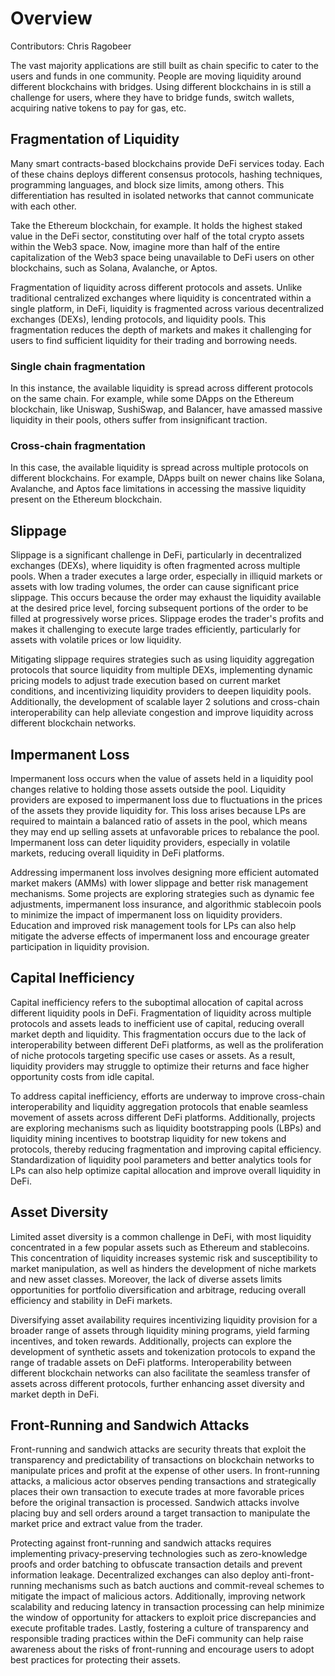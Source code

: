 # Overview

Contributors: Chris Ragobeer

The vast majority applications are still built as chain specific to cater to the users and funds in one community. People are moving liquidity around different blockchains with bridges. Using different blockchains in is still a challenge for users, where they have to bridge funds, switch wallets, acquiring native tokens to pay for gas, etc.

## Fragmentation of Liquidity

Many smart contracts-based blockchains provide DeFi services today. Each of these chains deploys different consensus protocols, hashing techniques, programming languages, and block size limits, among others. This differentiation has resulted in isolated networks that cannot communicate with each other.

Take the Ethereum blockchain, for example. It holds the highest staked value in the DeFi sector, constituting over half of the total crypto assets within the Web3 space. Now, imagine more than half of the entire capitalization of the Web3 space being unavailable to DeFi users on other blockchains, such as Solana, Avalanche, or Aptos.

Fragmentation of liquidity across different protocols and assets. Unlike traditional centralized exchanges where liquidity is concentrated within a single platform, in DeFi, liquidity is fragmented across various decentralized exchanges (DEXs), lending protocols, and liquidity pools. This fragmentation reduces the depth of markets and makes it challenging for users to find sufficient liquidity for their trading and borrowing needs.

### Single chain fragmentation

In this instance, the available liquidity is spread across different protocols on the same chain. For example, while some DApps on the Ethereum blockchain, like Uniswap, SushiSwap, and Balancer, have amassed massive liquidity in their pools, others suffer from insignificant traction.

### Cross-chain fragmentation

In this case, the available liquidity is spread across multiple protocols on different blockchains. For example, DApps built on newer chains like Solana, Avalanche, and Aptos face limitations in accessing the massive liquidity present on the Ethereum blockchain.

## Slippage

Slippage is a significant challenge in DeFi, particularly in decentralized exchanges (DEXs), where liquidity is often fragmented across multiple pools. When a trader executes a large order, especially in illiquid markets or assets with low trading volumes, the order can cause significant price slippage. This occurs because the order may exhaust the liquidity available at the desired price level, forcing subsequent portions of the order to be filled at progressively worse prices. Slippage erodes the trader's profits and makes it challenging to execute large trades efficiently, particularly for assets with volatile prices or low liquidity.

Mitigating slippage requires strategies such as using liquidity aggregation protocols that source liquidity from multiple DEXs, implementing dynamic pricing models to adjust trade execution based on current market conditions, and incentivizing liquidity providers to deepen liquidity pools. Additionally, the development of scalable layer 2 solutions and cross-chain interoperability can help alleviate congestion and improve liquidity across different blockchain networks.

## Impermanent Loss

Impermanent loss occurs when the value of assets held in a liquidity pool changes relative to holding those assets outside the pool. Liquidity providers are exposed to impermanent loss due to fluctuations in the prices of the assets they provide liquidity for. This loss arises because LPs are required to maintain a balanced ratio of assets in the pool, which means they may end up selling assets at unfavorable prices to rebalance the pool. Impermanent loss can deter liquidity providers, especially in volatile markets, reducing overall liquidity in DeFi platforms.

Addressing impermanent loss involves designing more efficient automated market makers (AMMs) with lower slippage and better risk management mechanisms. Some projects are exploring strategies such as dynamic fee adjustments, impermanent loss insurance, and algorithmic stablecoin pools to minimize the impact of impermanent loss on liquidity providers. Education and improved risk management tools for LPs can also help mitigate the adverse effects of impermanent loss and encourage greater participation in liquidity provision.

## Capital Inefficiency

Capital inefficiency refers to the suboptimal allocation of capital across different liquidity pools in DeFi. Fragmentation of liquidity across multiple protocols and assets leads to inefficient use of capital, reducing overall market depth and liquidity. This fragmentation occurs due to the lack of interoperability between different DeFi platforms, as well as the proliferation of niche protocols targeting specific use cases or assets. As a result, liquidity providers may struggle to optimize their returns and face higher opportunity costs from idle capital.

To address capital inefficiency, efforts are underway to improve cross-chain interoperability and liquidity aggregation protocols that enable seamless movement of assets across different DeFi platforms. Additionally, projects are exploring mechanisms such as liquidity bootstrapping pools (LBPs) and liquidity mining incentives to bootstrap liquidity for new tokens and protocols, thereby reducing fragmentation and improving capital efficiency. Standardization of liquidity pool parameters and better analytics tools for LPs can also help optimize capital allocation and improve overall liquidity in DeFi.

## Asset Diversity

Limited asset diversity is a common challenge in DeFi, with most liquidity concentrated in a few popular assets such as Ethereum and stablecoins. This concentration of liquidity increases systemic risk and susceptibility to market manipulation, as well as hinders the development of niche markets and new asset classes. Moreover, the lack of diverse assets limits opportunities for portfolio diversification and arbitrage, reducing overall efficiency and stability in DeFi markets.

Diversifying asset availability requires incentivizing liquidity provision for a broader range of assets through liquidity mining programs, yield farming incentives, and token rewards. Additionally, projects can explore the development of synthetic assets and tokenization protocols to expand the range of tradable assets on DeFi platforms. Interoperability between different blockchain networks can also facilitate the seamless transfer of assets across different protocols, further enhancing asset diversity and market depth in DeFi.

## Front-Running and Sandwich Attacks

Front-running and sandwich attacks are security threats that exploit the transparency and predictability of transactions on blockchain networks to manipulate prices and profit at the expense of other users. In front-running attacks, a malicious actor observes pending transactions and strategically places their own transaction to execute trades at more favorable prices before the original transaction is processed. Sandwich attacks involve placing buy and sell orders around a target transaction to manipulate the market price and extract value from the trader.

Protecting against front-running and sandwich attacks requires implementing privacy-preserving technologies such as zero-knowledge proofs and order batching to obfuscate transaction details and prevent information leakage. Decentralized exchanges can also deploy anti-front-running mechanisms such as batch auctions and commit-reveal schemes to mitigate the impact of malicious actors. Additionally, improving network scalability and reducing latency in transaction processing can help minimize the window of opportunity for attackers to exploit price discrepancies and execute profitable trades. Lastly, fostering a culture of transparency and responsible trading practices within the DeFi community can help raise awareness about the risks of front-running and encourage users to adopt best practices for protecting their assets.
